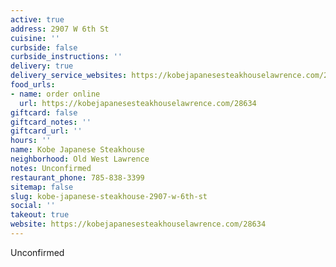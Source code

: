 ```yaml
---
active: true
address: 2907 W 6th St
cuisine: ''
curbside: false
curbside_instructions: ''
delivery: true
delivery_service_websites: https://kobejapanesesteakhouselawrence.com/28634
food_urls:
- name: order online
  url: https://kobejapanesesteakhouselawrence.com/28634
giftcard: false
giftcard_notes: ''
giftcard_url: ''
hours: ''
name: Kobe Japanese Steakhouse
neighborhood: Old West Lawrence
notes: Unconfirmed
restaurant_phone: 785-838-3399
sitemap: false
slug: kobe-japanese-steakhouse-2907-w-6th-st
social: ''
takeout: true
website: https://kobejapanesesteakhouselawrence.com/28634
---
```


Unconfirmed